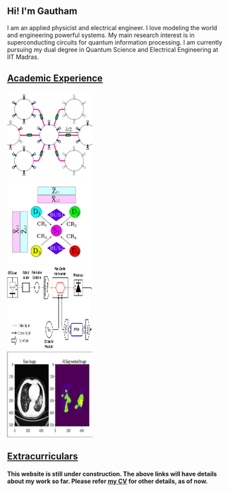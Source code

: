 ## Hi! I'm Gautham
I am an applied physicist and electrical engineer. I love modeling the world and engineering powerful systems. My main research interest is in superconducting circuits for quantum information processing. I am currently pursuing my dual degree in Quantum Science and Electrical Engineering at IIT Madras. 

## [Academic Experience](https://gautham-umasankar.github.io/academic_experience.html)

<div class="row">
  <div class="column">
    <img src="/pictures/ring.png" alt="Qubits connected with a ring" width = "200" height = "200">
  </div>
  <div class="column">
    <img src="/pictures/entangling_logical_qubits.png" alt="Entangling logical Qubits" width = "200" height = "200">
  </div>
</div>

<div class="row">
  <div class="column">
    <img src="/pictures/poor_man_schematic.png" alt="The Poor Man's Coherent Ising Machine" width = "200" height = "200">
  </div>
  <div class="column">
    <img src="/pictures/Segmented_Lungs.png" alt="Quantum AI for COVID-19 Detection" width = "200" height = "200">
  </div>
</div>

<!--
<div class="row">
  <div class="column">
    <img src="img_snow.jpg" alt="Snow" style="width:100%">
  </div>
  <div class="column">
    <img src="img_forest.jpg" alt="Forest" style="width:100%">
  </div>
</div>
-->

## [Extracurriculars](https://gautham-umasankar.github.io/extracurriculars.html)

#### This website is still under construction. The above links will have details about my work so far. Please refer [my CV](www.google.com) for other details, as of now. 
